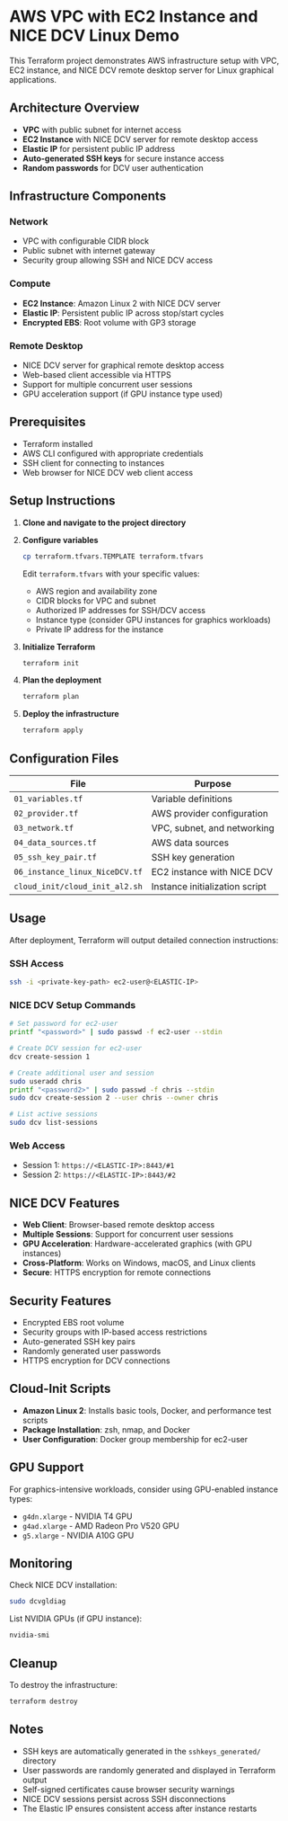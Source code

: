# AWS VPC with EC2 Instance and NICE DCV Linux Demo

This Terraform project demonstrates AWS infrastructure setup with VPC, EC2 instance, and NICE DCV remote desktop server for Linux graphical applications.

## Architecture Overview

- **VPC** with public subnet for internet access
- **EC2 Instance** with NICE DCV server for remote desktop access
- **Elastic IP** for persistent public IP address
- **Auto-generated SSH keys** for secure instance access
- **Random passwords** for DCV user authentication

## Infrastructure Components

### Network
- VPC with configurable CIDR block
- Public subnet with internet gateway
- Security group allowing SSH and NICE DCV access

### Compute
- **EC2 Instance**: Amazon Linux 2 with NICE DCV server
- **Elastic IP**: Persistent public IP across stop/start cycles
- **Encrypted EBS**: Root volume with GP3 storage

### Remote Desktop
- NICE DCV server for graphical remote desktop access
- Web-based client accessible via HTTPS
- Support for multiple concurrent user sessions
- GPU acceleration support (if GPU instance type used)

## Prerequisites

- Terraform installed
- AWS CLI configured with appropriate credentials
- SSH client for connecting to instances
- Web browser for NICE DCV web client access

## Setup Instructions

1. **Clone and navigate to the project directory**

2. **Configure variables**
   ```bash
   cp terraform.tfvars.TEMPLATE terraform.tfvars
   ```
   Edit `terraform.tfvars` with your specific values:
   - AWS region and availability zone
   - CIDR blocks for VPC and subnet
   - Authorized IP addresses for SSH/DCV access
   - Instance type (consider GPU instances for graphics workloads)
   - Private IP address for the instance

3. **Initialize Terraform**
   ```bash
   terraform init
   ```

4. **Plan the deployment**
   ```bash
   terraform plan
   ```

5. **Deploy the infrastructure**
   ```bash
   terraform apply
   ```

## Configuration Files

| File | Purpose |
|------|---------| 
| `01_variables.tf` | Variable definitions |
| `02_provider.tf` | AWS provider configuration |
| `03_network.tf` | VPC, subnet, and networking |
| `04_data_sources.tf` | AWS data sources |
| `05_ssh_key_pair.tf` | SSH key generation |
| `06_instance_linux_NiceDCV.tf` | EC2 instance with NICE DCV |
| `cloud_init/cloud_init_al2.sh` | Instance initialization script |

## Usage

After deployment, Terraform will output detailed connection instructions:

### SSH Access
```bash
ssh -i <private-key-path> ec2-user@<ELASTIC-IP>
```

### NICE DCV Setup Commands
```bash
# Set password for ec2-user
printf "<password>" | sudo passwd -f ec2-user --stdin

# Create DCV session for ec2-user
dcv create-session 1

# Create additional user and session
sudo useradd chris
printf "<password2>" | sudo passwd -f chris --stdin
sudo dcv create-session 2 --user chris --owner chris

# List active sessions
sudo dcv list-sessions
```

### Web Access
- Session 1: `https://<ELASTIC-IP>:8443/#1`
- Session 2: `https://<ELASTIC-IP>:8443/#2`

## NICE DCV Features

- **Web Client**: Browser-based remote desktop access
- **Multiple Sessions**: Support for concurrent user sessions
- **GPU Acceleration**: Hardware-accelerated graphics (with GPU instances)
- **Cross-Platform**: Works on Windows, macOS, and Linux clients
- **Secure**: HTTPS encryption for remote connections

## Security Features

- Encrypted EBS root volume
- Security groups with IP-based access restrictions
- Auto-generated SSH key pairs
- Randomly generated user passwords
- HTTPS encryption for DCV connections

## Cloud-Init Scripts

- **Amazon Linux 2**: Installs basic tools, Docker, and performance test scripts
- **Package Installation**: zsh, nmap, and Docker
- **User Configuration**: Docker group membership for ec2-user

## GPU Support

For graphics-intensive workloads, consider using GPU-enabled instance types:
- `g4dn.xlarge` - NVIDIA T4 GPU
- `g4ad.xlarge` - AMD Radeon Pro V520 GPU
- `g5.xlarge` - NVIDIA A10G GPU

## Monitoring

Check NICE DCV installation:
```bash
sudo dcvgldiag
```

List NVIDIA GPUs (if GPU instance):
```bash
nvidia-smi
```

## Cleanup

To destroy the infrastructure:
```bash
terraform destroy
```

## Notes

- SSH keys are automatically generated in the `sshkeys_generated/` directory
- User passwords are randomly generated and displayed in Terraform output
- Self-signed certificates cause browser security warnings
- NICE DCV sessions persist across SSH disconnections
- The Elastic IP ensures consistent access after instance restarts